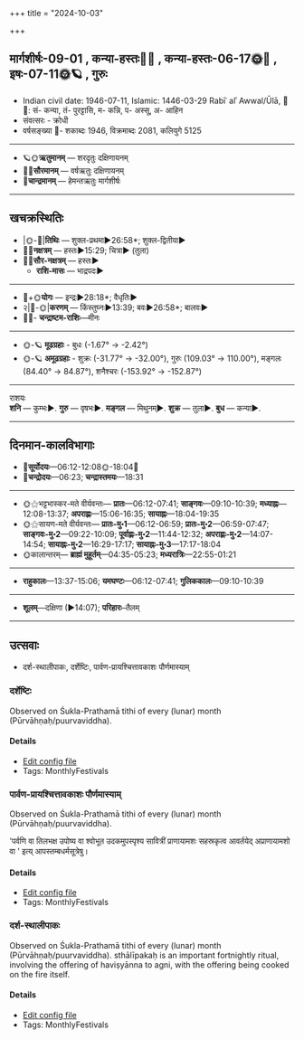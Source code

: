 +++
title = "2024-10-03"

+++
## मार्गशीर्षः-09-01  ,  कन्या-हस्तः🌛🌌  ,  कन्या-हस्तः-06-17🌞🌌  ,  इषः-07-11🌞🪐  ,  गुरुः
- Indian civil date: 1946-07-11, Islamic: 1446-03-29 Rabīʿ alʾ Awwal/Ūlā, 🌌🌞: सं- कन्या, तं- पुरट्टासि, म- कन्नि, प- अस्सू, अ- आहिन
- संवत्सरः - क्रोधी
- वर्षसङ्ख्या 🌛- शकाब्दः 1946, विक्रमाब्दः 2081, कलियुगे 5125
___________________
- 🪐🌞**ऋतुमानम्** — शरदृतुः दक्षिणायनम्
- 🌌🌞**सौरमानम्** — वर्षऋतुः दक्षिणायनम्
- 🌛**चान्द्रमानम्** — हेमन्तऋतुः मार्गशीर्षः
___________________


## खचक्रस्थितिः
- |🌞-🌛|**तिथिः** — शुक्ल-प्रथमा►26:58*; शुक्ल-द्वितीया►  
- 🌌🌛**नक्षत्रम्** — हस्तः►15:29; चित्रा► (तुला)  
- 🌌🌞**सौर-नक्षत्रम्** — हस्तः►  
  - **राशि-मासः** — भाद्रपदः► 
___________________
- 🌛+🌞**योगः** — इन्द्रः►28:18*; वैधृतिः►  
- २|🌛-🌞|**करणम्** — किंस्तुघ्नः►13:39; बवः►26:58*; बालवः►  
- 🌌🌛- **चन्द्राष्टम-राशिः**—मीनः  
___________________
- 🌞-🪐 **मूढग्रहाः** - बुधः (-1.67° → -2.42°)
- 🌞-🪐 **अमूढग्रहाः** - शुक्रः (-31.77° → -32.00°), गुरुः (109.03° → 110.00°), मङ्गलः (84.40° → 84.87°), शनैश्चरः (-153.92° → -152.87°)
___________________
राशयः  
**शनि** — कुम्भः►. **गुरु** — वृषभः►. **मङ्गल** — मिथुनम्►. **शुक्र** — तुला►. **बुध** — कन्या►. 
___________________


## दिनमान-कालविभागाः
- 🌅**सूर्योदयः**—06:12-12:08🌞️-18:04🌇  
- 🌛**चन्द्रोदयः**—06:23; **चन्द्रास्तमयः**—18:31  
___________________
- 🌞⚝भट्टभास्कर-मते वीर्यवन्तः— **प्रातः**—06:12-07:41; **साङ्गवः**—09:10-10:39; **मध्याह्नः**—12:08-13:37; **अपराह्णः**—15:06-16:35; **सायाह्नः**—18:04-19:35  
- 🌞⚝सायण-मते वीर्यवन्तः— **प्रातः-मु॰1**—06:12-06:59; **प्रातः-मु॰2**—06:59-07:47; **साङ्गवः-मु॰2**—09:22-10:09; **पूर्वाह्णः-मु॰2**—11:44-12:32; **अपराह्णः-मु॰2**—14:07-14:54; **सायाह्नः-मु॰2**—16:29-17:17; **सायाह्नः-मु॰3**—17:17-18:04  
- 🌞कालान्तरम्— **ब्राह्मं मुहूर्तम्**—04:35-05:23; **मध्यरात्रिः**—22:55-01:21  
___________________
- **राहुकालः**—13:37-15:06; **यमघण्टः**—06:12-07:41; **गुलिककालः**—09:10-10:39  
___________________
- **शूलम्**—दक्षिणा (►14:07); **परिहारः**–तैलम्  
___________________

## उत्सवाः
- दर्श-स्थालीपाकः, दर्शेष्टिः, पार्वण-प्रायश्चित्तावकाशः पौर्णमास्याम्
### दर्शेष्टिः



Observed on Śukla-Prathamā tithi of every (lunar) month (Pūrvāhṇaḥ/puurvaviddha).

#### Details
- [Edit config file](https://github.com/jyotisham/adyatithi/blob/master/gRhya/general/description_only/darsheShTiH.toml)
- Tags: MonthlyFestivals


### पार्वण-प्रायश्चित्तावकाशः पौर्णमास्याम्

Observed on Śukla-Prathamā tithi of every (lunar) month (Pūrvāhṇaḥ/puurvaviddha). 

'पर्वणि वा तिलभक्ष उपोष्य वा श्वोभूत उदकमुपस्पृश्य सावित्रीं प्राणायामशः सहस्रकृत्व आवर्तयेद् अप्राणायामशो वा ' इत्य् आपस्तम्बधर्मसूत्रेषु।

#### Details
- [Edit config file](https://github.com/jyotisham/adyatithi/blob/master/gRhya/Apastamba/lunar_month/tithi/00/01/pArvaNa-prAyashcittAvakAshaH_1.toml)
- Tags: MonthlyFestivals


### दर्श-स्थालीपाकः



Observed on Śukla-Prathamā tithi of every (lunar) month (Pūrvāhṇaḥ/puurvaviddha). sthālīpakaḥ is an important fortnightly ritual, involving the offering of haviṣyānna to agni, with the offering being cooked on the fire itself.

#### Details
- [Edit config file](https://github.com/jyotisham/adyatithi/blob/master/gRhya/general/description_only/sthAlIpAkaH_1.toml)
- Tags: MonthlyFestivals


